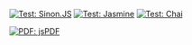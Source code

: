 [![Test: Sinon.JS](https://img.shields.io/badge/Test-Sinon.JS-995f44.svg?style=flat-square)](http://sinonjs.org/)
[![Test: Jasmine](https://img.shields.io/badge/Test-Jasmine-8a4182.svg?style=flat-square)](https://jasmine.github.io/)
[![Test: Chai](https://img.shields.io/badge/Test-Chai-f8eed8.svg?style=flat-square)](http://chaijs.com/)

[![PDF: jsPDF](https://img.shields.io/badge/PDF-jsPDF-8b5ddd.svg?style=flat-square)](https://parall.ax/products/jspdf)
